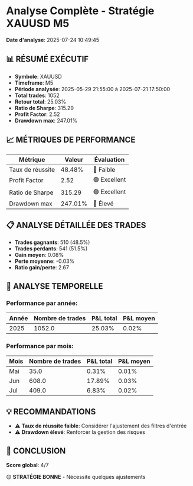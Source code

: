 # Analyse Complète - Stratégie XAUUSD M5

**Date d'analyse**: 2025-07-24 10:49:45

## 📊 RÉSUMÉ EXÉCUTIF

- **Symbole**: XAUUSD
- **Timeframe**: M5
- **Période analysée**: 2025-05-29 21:55:00 à 2025-07-21 17:50:00
- **Total trades**: 1052
- **Retour total**: 25.03%
- **Ratio de Sharpe**: 315.29
- **Profit Factor**: 2.52
- **Drawdown max**: 247.01%

## 📈 MÉTRIQUES DE PERFORMANCE

| Métrique | Valeur | Évaluation |
|----------|--------|------------|
| Taux de réussite | 48.48% | 🔴 Faible |
| Profit Factor | 2.52 | 🟢 Excellent |
| Ratio de Sharpe | 315.29 | 🟢 Excellent |
| Drawdown max | 247.01% | 🔴 Élevé |

## 📋 ANALYSE DÉTAILLÉE DES TRADES

- **Trades gagnants**: 510 (48.5%)
- **Trades perdants**: 541 (51.5%)
- **Gain moyen**: 0.08%
- **Perte moyenne**: -0.03%
- **Ratio gain/perte**: 2.67

## 📅 ANALYSE TEMPORELLE

### Performance par année:
| Année | Nombre de trades | P&L total | P&L moyen |
|-------|------------------|-----------|-----------|
| 2025 | 1052.0 | 25.03% | 0.02% |


### Performance par mois:
| Mois | Nombre de trades | P&L total | P&L moyen |
|------|------------------|-----------|-----------|
| Mai | 35.0 | 0.31% | 0.01% |
| Jun | 608.0 | 17.89% | 0.03% |
| Jul | 409.0 | 6.83% | 0.02% |


## 💡 RECOMMANDATIONS

- ⚠️ **Taux de réussite faible**: Considérer l'ajustement des filtres d'entrée
- ⚠️ **Drawdown élevé**: Renforcer la gestion des risques

## 🎯 CONCLUSION

**Score global**: 4/7

🟡 **STRATÉGIE BONNE** - Nécessite quelques ajustements
